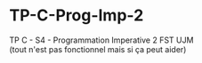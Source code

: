 # TP-C-Prog-Imp-2
TP C - S4 - Programmation Imperative 2 FST UJM <br/>(tout n'est pas fonctionnel mais si ça peut aider)
